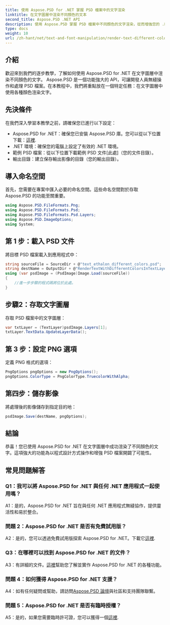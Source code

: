 ```yaml
---
title: 使用 Aspose.PSD for .NET 掌握 PSD 檔案中的文字渲染
linktitle: 在文字圖層中渲染不同顏色的文本
second_title: Aspose.PSD .NET API
description: 使用 Aspose.PSD 掌握 PSD 檔案中不同顏色的文字渲染，從而增強您的 .NET 應用程式。毫不費力地提升您的設計能力。
type: docs
weight: 10
url: /zh-hant/net/text-and-font-manipulation/render-text-different-colors/
---
```

## 介紹
歡迎來到我們的逐步教學，了解如何使用 Aspose.PSD for .NET 在文字圖層中渲染不同顏色的文字。 Aspose.PSD 是一個功能強大的 API，可讓開發人員無縫操作和處理 PSD 檔案。在本教程中，我們將重點放在一個特定任務：在文字圖層中使用各種顏色渲染文字。
## 先決條件
在我們深入學習本教學之前，請確保您已進行以下設定：
-  Aspose.PSD for .NET：確保您已安裝 Aspose.PSD 庫。您可以從以下位置下載：[這裡](https://releases.aspose.com/psd/net/).
- .NET 環境：確保您的電腦上設定了有效的 .NET 環境。
- 範例 PSD 檔案：從以下位置下載範例 PSD 文件[此處]（您的文件目錄）。
- 輸出目錄：建立保存輸出影像的目錄（您的輸出目錄）。
## 導入命名空間
首先，您需要在專案中匯入必要的命名空間。這些命名空間對於存取 Aspose.PSD 的功能至關重要。
```csharp
using Aspose.PSD.FileFormats.Png;
using Aspose.PSD.FileFormats.Psd;
using Aspose.PSD.FileFormats.Psd.Layers;
using Aspose.PSD.ImageOptions;
using System;
```
## 第 1 步：載入 PSD 文件
將目標 PSD 檔案載入到應用程式中：
```csharp
string sourceFile = SourceDir + @"text_ethalon_different_colors.psd";
string destName = OutputDir + @"RenderTextWithDifferentColorsInTextLayer_out.png";
using (var psdImage = (PsdImage)Image.Load(sourceFile))
{
    //進一步步驟的程式碼將位於此處。
}
```
## 步驟2：存取文字圖層
存取 PSD 檔案中的文字圖層：
```csharp
var txtLayer = (TextLayer)psdImage.Layers[1];
txtLayer.TextData.UpdateLayerData();
```
## 第 3 步：設定 PNG 選項
定義 PNG 格式的選項：
```csharp
PngOptions pngOptions = new PngOptions();
pngOptions.ColorType = PngColorType.TruecolorWithAlpha;
```
## 第四步：儲存影像
將處理後的影像儲存到指定目的地：
```csharp
psdImage.Save(destName, pngOptions);
```
## 結論

恭喜！您已使用 Aspose.PSD for .NET 在文字圖層中成功渲染了不同顏色的文字。這項強大的功能為以程式設計方式操作和增強 PSD 檔案開闢了可能性。

## 常見問題解答

### Q1：我可以將 Aspose.PSD for .NET 與任何 .NET 應用程式一起使用嗎？

A1：是的，Aspose.PSD for .NET 旨在與任何 .NET 應用程式無縫協作，提供靈活性和易於整合。

### 問題 2：Aspose.PSD for .NET 是否有免費試用版？

 A2：是的，您可以透過免費試用版探索 Aspose.PSD for .NET。下載它[這裡](https://releases.aspose.com/).

### Q3：在哪裡可以找到 Aspose.PSD for .NET 的文件？

 A3：有詳細的文件。[這裡](https://reference.aspose.com/psd/net/)幫助您了解並實作 Aspose.PSD for .NET 的各種功能。

### 問題 4：如何獲得 Aspose.PSD for .NET 支援？

 A4：如有任何疑問或幫助，請訪問[Aspose.PSD 論壇](https://forum.aspose.com/c/psd/34)與社區和支持團隊聯繫。

### 問題 5：Aspose.PSD for .NET 是否有臨時授權？

 A5：是的，如果您需要臨時許可證，您可以獲得一個[這裡](https://purchase.aspose.com/temporary-license/).